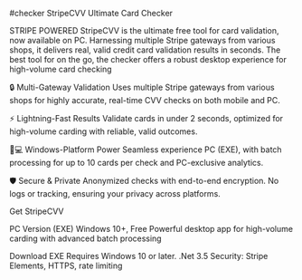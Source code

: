 #checker
StripeCVV
Ultimate Card Checker

STRIPE POWERED
StripeCVV is the ultimate free tool for card validation, now available on PC. Harnessing multiple Stripe gateways from various shops, it delivers real, valid credit card validation results in seconds. The best tool for on the go, the checker offers a robust desktop experience for high-volume card checking 

🔒 Multi-Gateway Validation
Uses multiple Stripe gateways from various shops for highly accurate, real-time CVV checks on both mobile and PC.

⚡ Lightning-Fast Results
Validate cards in under 2 seconds, optimized for high-volume carding with reliable, valid outcomes.

📱💻 Windows-Platform Power
Seamless experience PC (EXE), with batch processing for up to 10 cards per check and PC-exclusive analytics.

🛡️ Secure & Private
Anonymized checks with end-to-end encryption. No logs or tracking, ensuring your privacy across platforms.

Get StripeCVV 

PC Version (EXE)
Windows 10+, Free
Powerful desktop app for high-volume carding with advanced batch processing

Download EXE
Requires Windows 10 or later. .Net 3.5
Security: Stripe Elements, HTTPS, rate limiting
